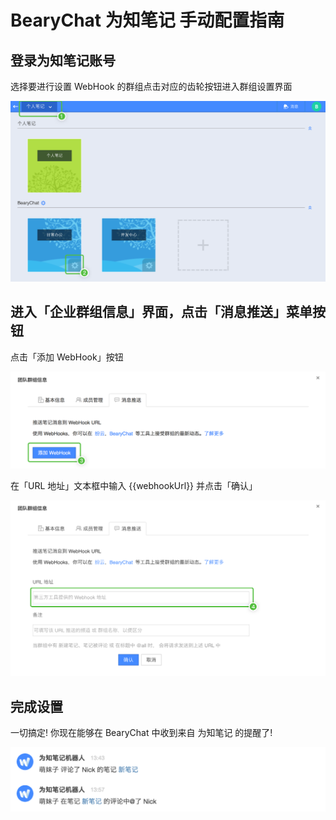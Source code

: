 # BearyChat 为知笔记 手动配置指南

## 登录为知笔记账号

选择要进行设置 WebHook 的群组点击对应的齿轮按钮进入群组设置界面

![](/tutorials/image/wiz_projects.png)

## 进入「企业群组信息」界面，点击「消息推送」菜单按钮

点击「添加 WebHook」按钮

![](/tutorials/image/wiz_set_webhook1.png)

在「URL 地址」文本框中输入 {{webhookUrl}} 并点击「确认」

![](/tutorials/image/wiz_set_webhook2.png)

## 完成设置

一切搞定! 你现在能够在 BearyChat 中收到来自 为知笔记 的提醒了!

![](/tutorials/image/wiz_notification.png)
